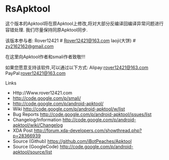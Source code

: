 # RsApktool #

这个版本的Apktool将在原Apktool上修改,将对大部分反编译回编译异常问题进行容错处理.
我们尽量保持同原Apktool同步.

该版本参与者:
Rover12421	# Rover12421@163.com
laoji(大饼) 	# zy2162162@gmail.com

在这里向Apktool作者和smali作者致敬!!!

如果您愿意支持该软件,可以通过以下方式:
Alipay:rover12421@163.com
PayPal:rover12421@163.com

Links
- Http://Www.rover12421.com
- http://code.google.com/p/smali/
- http://code.google.com/p/android-apktool/
- Wiki http://code.google.com/p/android-apktool/w/list
- Bug Reports http://code.google.com/p/android-apktool/issues/list
- Changelog/Information http://code.google.com/p/android-apktool/wiki/Changelog
- XDA Post http://forum.xda-developers.com/showthread.php?p=28366939
- Source (Github) https://github.com/iBotPeaches/Apktool
- Source (GoogleCode) http://code.google.com/p/android-apktool/source/list

